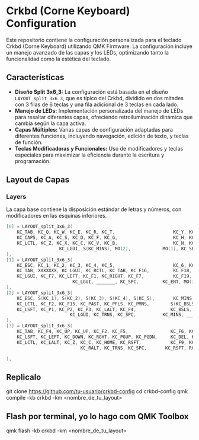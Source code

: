 # Crkbd (Corne Keyboard) Configuration

Este repositorio contiene la configuración personalizada para el teclado Crkbd (Corne Keyboard) utilizando QMK Firmware. La configuración incluye un manejo avanzado de las capas y los LEDs, optimizando tanto la funcionalidad como la estética del teclado.

## Características

- **Diseño Split 3x6_3:** La configuración está basada en el diseño `LAYOUT_split_3x6_3`, que es típico del Crkbd, dividido en dos mitades con 3 filas de 6 teclas y una fila adicional de 3 teclas en cada lado.
- **Manejo de LEDs:** Implementación personalizada del manejo de LEDs para resaltar diferentes capas, ofreciendo retroiluminación dinámica que cambia según la capa activa.
- **Capas Múltiples:** Varias capas de configuración adaptadas para diferentes funciones, incluyendo navegación, edición de texto, y teclas de función.
- **Teclas Modificadoras y Funcionales:** Uso de modificadores y teclas especiales para maximizar la eficiencia durante la escritura y programación.

## Layout de Capas

### Layers

La capa base contiene la disposición estándar de letras y números, con modificadores en las esquinas inferiores.

```c
[0] = LAYOUT_split_3x6_3(
    KC_TAB, KC_Q, KC_W, KC_E, KC_R, KC_T,                      KC_Y, KC_U, KC_I, KC_O, KC_P, KC_BSPC,
    KC_CAPS, KC_A, KC_S, KC_D, KC_F, KC_G,                     KC_H, KC_J, KC_K, KC_L, KC_SCLN, KC_ENT,
    KC_LCTL, KC_Z, KC_X, KC_C, KC_V, KC_B,                     KC_N, KC_M, KC_COMM, KC_DOT, KC_SLSH, KC_LSFT,
                    KC_LGUI, S(KC_MINS), MO(2),            MO(1), KC_SPC, MO(3)
),
[1] = LAYOUT_split_3x6_3(
    KC_ESC, KC_1, KC_2, KC_3, KC_4, KC_5,                      KC_6, KC_7, KC_8, KC_9, KC_0, KC_BSPC,
    KC_TAB, XXXXXXX, KC_LGUI, KC_RCTL, KC_TAB, KC_F16,         KC_F18, KC_F7, KC_RIGHT, XXXXXXX, KC_F17, KC_DEL,
    KC_LGUI, KC_F7, KC_LEFT, KC_F1, KC_RIGHT, KC_F7,           KC_F19, KC_F4, XXXXXXX, XXXXXXX, XXXXXXX, XXXXXXX,
                         KC_LGUI, _______, KC_SPC,         KC_ENT, MO(3), KC_RALT
),
[2] = LAYOUT_split_3x6_3(
    KC_ESC, S(KC_1), S(KC_2), S(KC_3), S(KC_4), S(KC_5),       KC_MINS, KC_EQL, S(KC_0), S(KC_9), S(KC_7), KC_ENT,
    KC_LCTL, KC_F2, KC_F15, KC_PAST, KC_PPLS, KC_PMNS,        S(KC_BSLS), KC_RBRC, KC_LBRC, S(KC_QUOT), KC_QUOT, S(KC_GRV),
    KC_LSFT, KC_P1, KC_P2, KC_P3, KC_LALT, KC_F4,             KC_BSLS, S(KC_RBRC), S(KC_LBRC), S(KC_SCLN), S(KC_SLSH), KC_RALT,
                        KC_LGUI, KC_TRNS, KC_SPC,          KC_MINS, _______, KC_ENT
),
[3] = LAYOUT_split_3x6_3(
    KC_TAB, KC_F4, KC_UP, KC_UP, KC_F2, KC_F5,                KC_F6, KC_HOME, KC_END, KC_PGUP, KC_PGDN, KC_BSPC,
    KC_LSFT, KC_LEFT, KC_DOWN, KC_RGHT, KC_PGUP, KC_PGDN,     KC_DEL, KC_F6, KC_F3, KC_LALT, KC_LCTL, KC_RSFT,
    KC_LCTL, KC_LALT, KC_Z, KC_C, KC_HOME, KC_RSFT,           KC_F9, KC_F11, KC_F10, KC_F5, KC_RSFT, KC_F12,
                            KC_RALT, KC_TRNS, KC_SPC,       KC_RSFT, RGB_VAI, RGB_VAD

),
```

## Replicalo 
git clone https://github.com/tu-usuario/crkbd-config
cd crkbd-config
qmk compile -kb crkbd -km <nombre_de_tu_layout>


## Flash por terminal, yo lo hago com QMK Toolbox 
qmk flash -kb crkbd -km <nombre_de_tu_layout>
